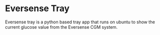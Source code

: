 # Eversense Tray
Eversense tray is a python based tray app that runs on ubuntu to show the current glucose value from the Eversense CGM system.

